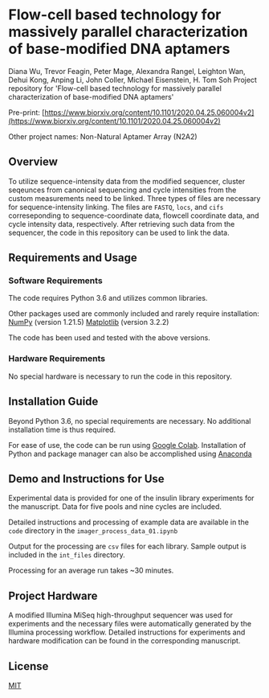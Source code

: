 # Flow-cell based technology for massively parallel characterization of base-modified DNA aptamers

Diana Wu,  Trevor Feagin,  Peter Mage, Alexandra Rangel, Leighton Wan, Dehui Kong, Anping Li, John Coller, Michael Eisenstein,  H. Tom Soh
Project repository for 'Flow-cell based technology for massively parallel characterization of base-modified DNA aptamers'

Pre-print: [https://www.biorxiv.org/content/10.1101/2020.04.25.060004v2](https://www.biorxiv.org/content/10.1101/2020.04.25.060004v2)

Other project names:
Non-Natural Aptamer Array (N2A2)

## Overview

To utilize sequence-intensity data from the modified sequencer, cluster seqeunces from canonical sequencing and cycle intensities from the custom measurements need to be linked. Three types of files are necessary for sequence-intensity linking. The files are `FASTQ`, `locs`, and `cifs` correseponding to sequence-coordinate data, flowcell coordinate data, and cycle intensity data, respectively. After retrieving such data from the sequencer, the code in this repository can be used to link the data.

## Requirements and Usage

### Software Requirements

The code requires Python 3.6 and utilizes common libraries.

Other packages used are commonly included and rarely require installation:
[NumPy](https://numpy.org/) (version 1.21.5)
[Matplotlib](https://matplotlib.org/) (version 3.2.2)

The code has been used and tested with the above versions.

### Hardware Requirements

No special hardware is necessary to run the code in this repository.

## Installation Guide

Beyond Python 3.6, no special requirements are necessary.
No additional installation time is thus required.

For ease of use, the code can be run using [Google Colab](https://colab.research.google.com/).
Installation of Python and package manager can also be accomplished using [Anaconda](https://www.anaconda.com/)

## Demo and Instructions for Use

Experimental data is provided for one of the insulin library experiments for the manuscript.
Data for five pools and nine cycles are included.

Detailed instructions and processing of example data are available in the `code` directory in the `imager_process_data_01.ipynb`

Output for the processing are `csv` files for each library.
Sample output is included in the `int_files` directory.

Processing for an average run takes ~30 minutes.

## Project Hardware

A modified Illumina MiSeq high-throughput sequencer was used for experiments and the necessary files were automatically generated by the Illumina processing workflow. Detailed instructions for experiments and hardware modification can be found in the corresponding manuscript.

## License
[MIT](https://opensource.org/licenses/MIT)
